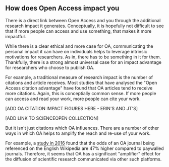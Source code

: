 ## How does Open Access impact you <a name="impact"></a>

There is a direct link between Open Access and you through the additional research impact it generates. Conceptually, it is hopefully not difficult to see that if more people can access and use something, that makes it more impactful.

While there is a clear ethical and more case for OA, communicating the personal impact it can have on individuals helps to leverage intrinsic motivations for researchers. As in, there has to be something in it for them. Thankfully, there is a strong almost universal case for an impact advantage for researchers who choose to publish OA.

For example, a traditional measure of research impact is the number of citations and article receives. Most studies that have analysed the "Open Access citation advantage" have found that OA articles tend to receive more citations. Again, this is conceptially common sense. If more people can access and read your work, more people can cite your work.

[ADD OA CITATION IMPACT FIGURES HERE - ERIN'S AND JT'S]

[ADD LINK TO SCIENCEOPEN COLLECTION]

But it isn't just citations which OA influences. There are a number of other ways in which OA helps to amplify the reach and re-use of your work.

For example, a [study in 2016](https://onlinelibrary.wiley.com/doi/full/10.1002/asi.23687) found that the odds of an OA journal being referenced on the English Wikipedia are 47% higher compared to paywalled journals. Therefore, it seems that OA has a significant "amplifier" effect for the diffusion of scientific research communicated via other such platforms.